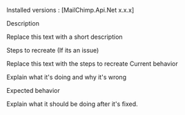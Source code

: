 Installed versions : [MailChimp.Api.Net x.x.x]

Description

Replace this text with a short description

Steps to recreate (If its an issue)

Replace this
text with
the steps
to recreate
Current behavior

Explain what it's doing and why it's wrong

Expected behavior

Explain what it should be doing after it's fixed.
